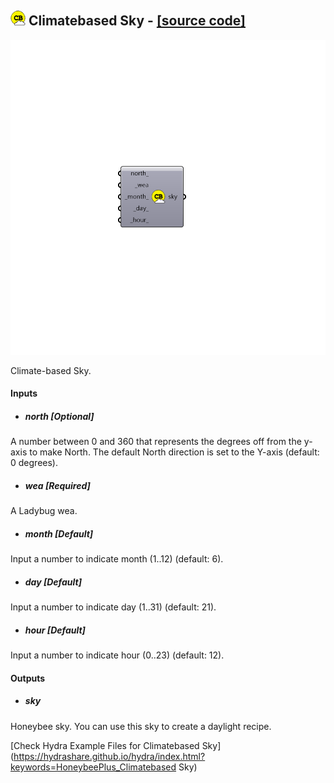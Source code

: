 ## ![](../../images/icons/Climatebased_Sky.png) Climatebased Sky - [[source code]](https://github.com/ladybug-tools/honeybee-grasshopper/tree/master/plugin/grasshopper/src/HoneybeePlus_Climatebased%20Sky.py)

![](../../images/components/Climatebased_Sky.png)

Climate-based Sky.

#### Inputs
* ##### north [Optional]
A number between 0 and 360 that represents the degrees off from
 the y-axis to make North. The default North direction is set to the
 Y-axis (default: 0 degrees).
* ##### wea [Required]
A Ladybug wea.
* ##### month [Default]
Input a number to indicate month (1..12) (default: 6).
* ##### day [Default]
Input a number to indicate day (1..31) (default: 21).
* ##### hour [Default]
Input a number to indicate hour (0..23) (default: 12).

#### Outputs
* ##### sky
Honeybee sky. You can use this sky to create a daylight recipe.


[Check Hydra Example Files for Climatebased Sky](https://hydrashare.github.io/hydra/index.html?keywords=HoneybeePlus_Climatebased Sky)